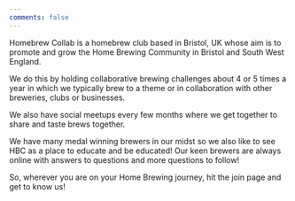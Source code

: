 ```yaml
---
comments: false
---
```

Homebrew Collab is a homebrew club based in Bristol, UK whose aim is to promote and grow the Home Brewing Community in
Bristol and South West England.

We do this by holding collaborative brewing challenges about 4 or 5 times a year in which we typically brew to a theme 
or in collaboration with other breweries, clubs or businesses.

We also have social meetups every few months where we get together to share and taste brews together. 

We have many medal winning brewers in our midst so we also like to see HBC as a place to educate and be educated! Our
keen brewers are always online with answers to questions and more questions to follow!

So, wherever you are on your Home Brewing journey, hit the join page and get to know us! 